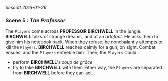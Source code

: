 
*bescott 2016-01-26*


### Scene 5 : *The Professor* ###

The `Players` come across **PROFESSOR BIRCHWELL** in the jungle.
**BIRCHWELL** talks of strange dreams, and of an *artefact*.
He asks them to give him his notebook back.
When they refuse, he nonchalantly attempts to kill the `Players`.
**BIRCHWELL** reaches calmly for a gun, on sight.
Combat ensues, and the `Players` enfeeble him.
Then, the `Players` could:
  * perform **BIRCHWELL**'s *coup de grâce*
  * try to take **BIRCHWELL** with them
Either way, the `Players` are separated from **BIRCHWELL** before they can act.







